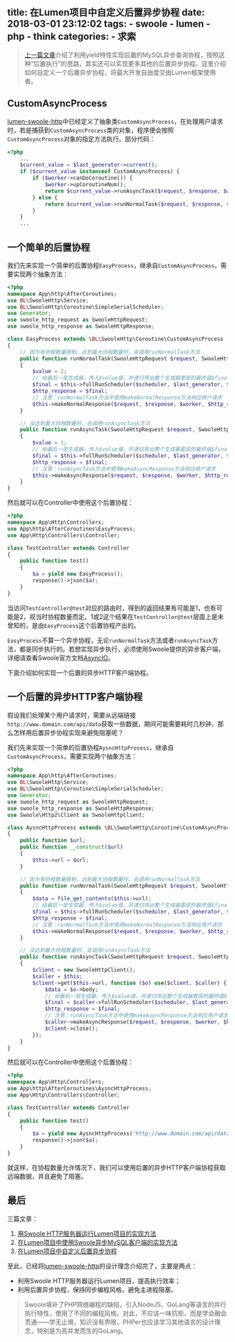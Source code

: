 title: 在Lumen项目中自定义后置异步协程
date: 2018-03-01 23:12:02
tags: 
    - swoole
    - lumen
    - php
    - think
categories:
    - 求索
---

> [上一篇文章](https://blog.breezelin.cn/swoole-lumen-use-async-mysql-client-in-lumen.html)介绍了利用yield特性实现后置的MySQL异步查询协程，按照这种“后置执行”的思路，其实还可以实现更多其他的后置异步协程。这里介绍如何自定义一个后置异步协程，将最大开发自由度交由Lumen框架使用者。

## CustomAsyncProcess
[lumen-swoole-http](https://breeze2.github.io/lumen-swoole-http/)中已经定义了抽象类`CustomAsyncProcess`，在处理用户请求时，若是捕获到`CustomAsyncProcess`类的对象，程序便会按照`CustomAsyncProcess`对象的指定方法执行。部分代码：
```php
<?php
    ...
    $current_value = $last_generator->current();
    if ($current_value instanceof CustomAsyncProcess) {
        if ($worker->canDoCoroutine()) {
            $worker->upCoroutineNum();
            return $current_value->runAsyncTask($request, $response, $worker, $this->scheduler, $last_generator);
        } else {
            return $current_value->runNormalTask($request, $response, $worker, $this->scheduler, $last_generator);
        }
    }
    ...
```

<!--more-->
## 一个简单的后置协程
我们先来实现一个简单的后置协程`EasyProcess`，继承自`CustomAsyncProcess`，需要实现两个抽象方法：
```php
<?php
namespace App\http\AfterCoroutines;
use BL\SwooleHttp\Service;
use BL\SwooleHttp\Coroutine\SimpleSerialScheduler;
use Generator;
use swoole_http_request as SwooleHttpRequest;
use swoole_http_response as SwooleHttpResponse;

class EasyProcess extends \BL\SwooleHttp\Coroutine\CustomAsyncProcess
{
    // 因为有协程数量限制，达到最大协程数量时，会调用runNormalTask方法
    public function runNormalTask(SwooleHttpRequest $request, SwooleHttpResponse $response, Service $worker, SimpleSerialScheduler $scheduler, Generator $last_generator)
    {
        $value = 2;
        // 给最后一层生成器，传入$value值，并递归导出整个生成器套层的最终值$final
        $final = $this->fullRunScheduler($scheduler, $last_generator, $value);
        $http_response = $final;
        // 注意：runNormalTask方法中使用makeNormalResponse方法响应用户请求
        $this->makeNormalResponse($request, $response, $worker, $http_response);
    }

    // 没达到最大协程数量时，会调用runAsyncTask方法
    public function runAsyncTask(SwooleHttpRequest $request, SwooleHttpResponse $response, Service $worker, SimpleSerialScheduler $scheduler, Generator $last_generator)
    {
        $value = 1;
        // 给最后一层生成器，传入$value值，并递归导出整个生成器套层的最终值$final
        $final = $this->fullRunScheduler($scheduler, $last_generator, $value);
        $http_response = $final;
        // 注意：runAsyncTask方法中使用makeAsyncResponse方法响应用户请求
        $this->makeAsyncResponse($request, $response, $worker, $http_response);
    }
}
```

然后就可以在Controller中使用这个后置协程：
```php
<?php
namespace App\Http\Controllers;
use App\http\AfterCoroutines\EasyProcess;
use App\Http\Controllers\Controller;

class TestController extends Controller
{
    public function test()
    {
        $a = yield new EasyProcess();
        response()->json($a);
    }
}
```

当访问`TestController@test`对应的路由时，得到的返回结果有可能是1，也有可能是2，视当时协程数量而定。1或2这个结果在`TestController@test`层面上是未曾知的，是由`EasyProcess`这个后置协程产出的。

`EasyProcess`不算一个异步协程，无论`runNormalTask`方法或者`runAsyncTask`方法，都是同步执行的。若想实现异步执行，必须使用Swoole提供的异步客户端，详细请查看Swoole官方文档[AsyncIO](https://wiki.swoole.com/wiki/page/p-async.html)。

下面介绍如何实现一个后置的异步HTTP客户端协程。

## 一个后置的异步HTTP客户端协程
假设我们处理某个用户请求时，需要从远端链接`http://www.domain.com/api/data`获取一些数据，期间可能需要耗时几秒钟，那么怎样用后置异步协程实现来避免阻塞呢？

我们先来实现一个简单的后置协程`AysncHttpProcess`，继承自`CustomAsyncProcess`，需要实现两个抽象方法：
```php
<?php
namespace App\http\AfterCoroutines;
use BL\SwooleHttp\Service;
use BL\SwooleHttp\Coroutine\SimpleSerialScheduler;
use Generator;
use swoole_http_request as SwooleHttpRequest;
use swoole_http_response as SwooleHttpResponse;
use Swoole\Http2\Client as SwooleHttpClient;

class AysncHttpProcess extends \BL\SwooleHttp\Coroutine\CustomAsyncProcess
{
    public function $url;
    public function __construct($url)
    {
        $this->url = $url;
    }

    // 因为有协程数量限制，达到最大协程数量时，会调用runNormalTask方法
    public function runNormalTask(SwooleHttpRequest $request, SwooleHttpResponse $response, Service $worker, SimpleSerialScheduler $scheduler, Generator $last_generator)
    {
        $data = file_get_contents($this->url);
        // 给最后一层生成器，传入$value值，并递归导出整个生成器套层的最终值$final
        $final = $this->fullRunScheduler($scheduler, $last_generator, $data);
        $http_response = $final;
        // 注意：runNormalTask方法中使用makeNormalResponse方法响应用户请求
        $this->makeNormalResponse($request, $response, $worker, $http_response);
    }

    // 没达到最大协程数量时，会调用runAsyncTask方法
    public function runAsyncTask(SwooleHttpRequest $request, SwooleHttpResponse $response, Service $worker, SimpleSerialScheduler $scheduler, Generator $last_generator)
    {
        $client = new SwooleHttpClient();
        $caller = $this;
        $client->get($this->url, function ($o) use($client, $caller) {
            $data = $o->body;
            // 给最后一层生成器，传入$value值，并递归导出整个生成器套层的最终值$final
            $final = $caller->fullRunScheduler($scheduler, $last_generator, $value);
            $http_response = $final;
            // 注意：runAsyncTask方法中使用makeAsyncResponse方法响应用户请求
            $caller->makeAsyncResponse($request, $response, $worker, $http_response);
            $client->close();
        });
    }
}
```

然后就可以在Controller中使用这个后置协程：
```php
<?php
namespace App\Http\Controllers;
use App\http\AfterCoroutines\AysncHttpProcess;
use App\Http\Controllers\Controller;

class TestController extends Controller
{
    public function test()
    {
        $a = yield new AysncHttpProcess('http://www.domain.com/api/data');
        response()->json($a);
    }
}
```

就这样，在协程数量允许情况下，我们可以使用后置的异步HTTP客户端协程获取远端数据，并且避免了阻塞。

## 最后
三篇文章：
1. [用Swoole HTTP服务器运行Lumen项目的实现方法](https://blog.breezelin.cn/swoole-lumen-run-lumen-with-swoole.html)
2. [在Lumen项目中使用Swoole异步MySQL客户端的实现方法](https://blog.breezelin.cn/swoole-lumen-use-async-mysql-client-in-lumen.html)
3. [在Lumen项目中自定义后置异步协程]()

至此，已经将[lumen-swoole-http](https://breeze2.github.io/lumen-swoole-http/)的设计理念介绍完了，主要是两点：
* 利用Swoole HTTP服务器运行Lumen项目，提高执行效率；
* 利用后置异步协程，保持同步编程风格，避免主进程阻塞。

> Swoole填补了PHP网络编程的缺陷，引入NodeJS、GoLang等语言的并行执行特性，使用了不同的编程风格。对此，不应该一味抗拒，而是学会融会贯通——学无止境，知识没有界限，PHPer也应该学习其他语言的设计理念，特别是为高并发而生的GoLang。